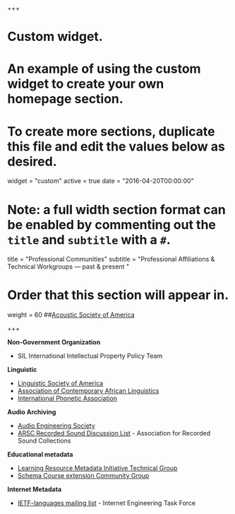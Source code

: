+++
# Custom widget.
# An example of using the custom widget to create your own homepage section.
# To create more sections, duplicate this file and edit the values below as desired.
widget = "custom"
active = true
date = "2016-04-20T00:00:00"

# Note: a full width section format can be enabled by commenting out the `title` and `subtitle` with a `#`.
title = "Professional Communities"
subtitle = "Professional Affiliations &amp; Technical Workgroups — past &amp; present "

# Order that this section will appear in.
weight = 60
##[Acoustic Society of America](http://acousticalsociety.org/)

+++

**Non-Government Organization**

* SIL International Intellectual Property Policy Team

**Linguistic**

* [Linguistic Society of America](https://www.linguisticsociety.org/)
* [Association of Contemporary African Linguistics](https://acal.linguistlist.org/)
* [International Phonetic Association](https://www.internationalphoneticassociation.org/)

**Audio Archiving**

* [Audio Engineering Society](http://www.aes.org/)
* [ARSC Recorded Sound Discussion List](http://www.arsc-audio.org/arsclist.html) - Association for Recorded Sound Collections

**Educational metadata**

* [Learning Resource Metadata Initiative Technical Group](https://groups.google.com/forum/#!forum/lrmi)
* [Schema Course extension Community Group](https://www.w3.org/community/schema-course-extend/)

**Internet Metadata**

* [IETF-languages mailing list](https://mailarchive.ietf.org/arch/search/?email_list=ietf-languages) -  Internet Engineering Task Force
